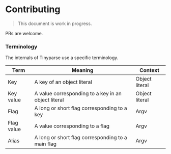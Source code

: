 # Contributing

> This document is work in progress.

PRs are welcome.

### Terminology

The internals of Tinyparse use a specific terminology.

| Term       | Meaning                                             | Context        |
| ---------- | --------------------------------------------------- | -------------- |
| Key        | A key of an object literal                          | Object literal |
| Key value  | A value corresponding to a key in an object literal | Object literal |
| Flag       | A long or short flag corresponding to a key         | Argv           |
| Flag value | A value corresponding to a flag                     | Argv           |
| Alias      | A long or short flag corresponding to a main flag   | Argv           |
